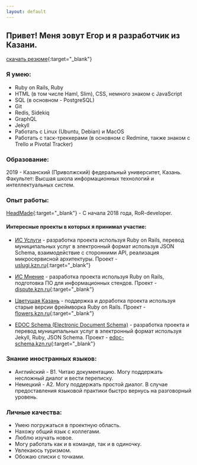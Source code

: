 ```yaml
---
layout: default
---
```

## Привет! Меня зовут Егор и я разработчик из Казани.
[скачать резюме](./pages/print/resume.pdf){:target="_blank"}

### Я умею:
- Ruby on Rails, Ruby
- HTML (в том числе Haml, Slim), CSS, немного знаком с JavaScript
- SQL (в основном - PostgreSQL)
- Git
- Redis, Sidekiq
- GraphQL
- Jekyll
- Работать с Linux (Ubuntu, Debian) и MacOS
- Работать с таск-треккерами (в основном c Redmine, также знаком с Trello и Pivotal Tracker)


### Образование:
2019 - Казанский (Приволжский) федеральный университет, Казань.
Факультет: Высшая школа информационных технологий и интеллектуальных систем.

### Опыт работы:
[HeadMade](http://headmade.pro){:target="_blank"} - С начала 2018 года, RoR-developer.


#### Интересные проекты в которых я принимал участие:
- [ИС Услуги](./pages/uslugi_kzn.html) - разработка проекта используя Ruby on Rails, перевод муниципальных услуг в электронный формат используя JSON Schema, взаимодействие с сторонними API, реализация микросервисной архитектуры. Проект - [uslugi.kzn.ru](http://uslugi.kzn.ru){:target="_blank"}

- [ИС Мнение](./pages/dispute_kzn.html) - разработка проекта используя Ruby on Rails, подготовка ПО для информационных стендов. Проект - [dispute.kzn.ru](http://dispute.kzn.ru){:target="_blank"}

- [Цветущая Казань](./pages/flowers_kzn.html) - поддержка и доработка  проекта используя старые версии фреймворка Ruby on Rails. Проект - [flowers.kzn.ru](http://flowers.kzn.ru){:target="_blank"}

- [EDOC Schema (Electronic Document Schema)](./pages/edoc.html) - разработка проекта и перевод муниципальных услуг в электронный формат используя Jekyll, Ruby, JSON Schema. Проект - [edoc-schema.kzn.ru](http://edoc-schema.kzn.ru){:target="_blank"}


### Знание иностранных языков:
- Английский - В1. Читаю документацию. Могу поддержать несложный диалог и вести переписку.
- Немецкий - А2. Могу поддержать простой диалог. В случае предоставления языковой практики быстро вернусь на разговорный уровень.

### Личные качества:
- Умею погружаться в проектную область.
- Нахожу общий язык с коллегами.
- Люблю изучать новое.
- Могу работать как и в команде, так и в одиночку.
- Увлекаюсь туризмом.
- Обожаю списки с точками.
